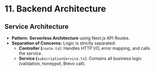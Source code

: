 # 11. Backend Architecture

## Service Architecture

* **Pattern:** **Serverless Architecture** using Next.js API Routes.
* **Separation of Concerns:** Logic is strictly separated:
  * **Controller (**`route.ts`): Handles HTTP I/O, error mapping, and calls the service.
  * **Service (**`subscriptionService.ts`): Contains all business logic (validation, honeypot, Brevo call).

